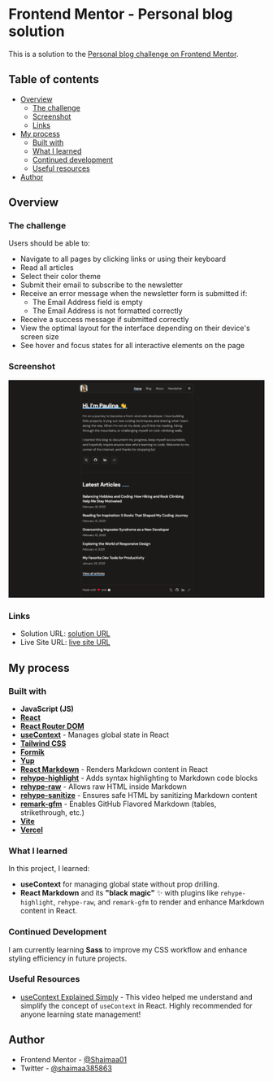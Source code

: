 # Frontend Mentor - Personal blog solution

This is a solution to the [Personal blog challenge on Frontend Mentor](https://www.frontendmentor.io/challenges/personal-blog-lJpVCnmozL).

## Table of contents

- [Overview](#overview)
  - [The challenge](#the-challenge)
  - [Screenshot](#screenshot)
  - [Links](#links)
- [My process](#my-process)
  - [Built with](#built-with)
  - [What I learned](#what-i-learned)
  - [Continued development](#continued-development)
  - [Useful resources](#useful-resources)
- [Author](#author)

## Overview

### The challenge

Users should be able to:

- Navigate to all pages by clicking links or using their keyboard
- Read all articles
- Select their color theme
- Submit their email to subscribe to the newsletter
- Receive an error message when the newsletter form is submitted if:
  - The Email Address field is empty
  - The Email Address is not formatted correctly
- Receive a success message if submitted correctly
- View the optimal layout for the interface depending on their device's screen size
- See hover and focus states for all interactive elements on the page

### Screenshot

![](./public/assets/images/screenshot.png)

### Links

- Solution URL: [ solution URL ](https://github.com/Shaimaa01/personal-blog)
- Live Site URL: [ live site URL ](https://personal-blog-rho-wheat.vercel.app/)

## My process

### Built with

- **JavaScript (JS)**
- **[React](https://reactjs.org/)**
- **[React Router DOM](https://reactrouter.com/)**
- **[useContext](https://react.dev/reference/react/useContext)** - Manages global state in React
- **[Tailwind CSS](https://tailwindcss.com/)**
- **[Formik](https://formik.org/)**
- **[Yup](https://github.com/jquense/yup)**
- **[React Markdown](https://github.com/remarkjs/react-markdown)** - Renders Markdown content in React
- **[rehype-highlight](https://github.com/rehypejs/rehype-highlight)** - Adds syntax highlighting to Markdown code blocks
- **[rehype-raw](https://github.com/rehypejs/rehype-raw)** - Allows raw HTML inside Markdown
- **[rehype-sanitize](https://github.com/rehypejs/rehype-sanitize)** - Ensures safe HTML by sanitizing Markdown content
- **[remark-gfm](https://github.com/remarkjs/remark-gfm)** - Enables GitHub Flavored Markdown (tables, strikethrough, etc.)
- **[Vite](https://vitejs.dev/)**
- **[Vercel](https://vercel.com/)**

### What I learned

In this project, I learned:

- **useContext** for managing global state without prop drilling.
- **React Markdown** and its **"black magic"** ✨ with plugins like `rehype-highlight`, `rehype-raw`, and `remark-gfm` to render and enhance Markdown content in React.

### Continued Development

I am currently learning **Sass** to improve my CSS workflow and enhance styling efficiency in future projects.

### Useful Resources

- [useContext Explained Simply](https://youtu.be/FpNfvbNYPsg?si=K2gZtGV__OOHM1t5) - This video helped me understand and simplify the concept of `useContext` in React. Highly recommended for anyone learning state management!

## Author

- Frontend Mentor - [@Shaimaa01](https://www.frontendmentor.io/profile/Shaimaa01)
- Twitter - [@shaimaa385863](https://x.com/shaimaa385863)
